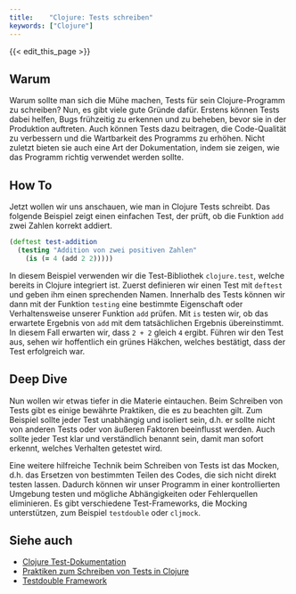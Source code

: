 ```yaml
---
title:    "Clojure: Tests schreiben"
keywords: ["Clojure"]
---
```


{{< edit_this_page >}}

## Warum

Warum sollte man sich die Mühe machen, Tests für sein Clojure-Programm zu schreiben? Nun, es gibt viele gute Gründe dafür. Erstens können Tests dabei helfen, Bugs frühzeitig zu erkennen und zu beheben, bevor sie in der Produktion auftreten. Auch können Tests dazu beitragen, die Code-Qualität zu verbessern und die Wartbarkeit des Programms zu erhöhen. Nicht zuletzt bieten sie auch eine Art der Dokumentation, indem sie zeigen, wie das Programm richtig verwendet werden sollte.

## How To

Jetzt wollen wir uns anschauen, wie man in Clojure Tests schreibt. Das folgende Beispiel zeigt einen einfachen Test, der prüft, ob die Funktion `add` zwei Zahlen korrekt addiert.

```Clojure
(deftest test-addition
  (testing "Addition von zwei positiven Zahlen"
    (is (= 4 (add 2 2)))))
```

In diesem Beispiel verwenden wir die Test-Bibliothek `clojure.test`, welche bereits in Clojure integriert ist. Zuerst definieren wir einen Test mit `deftest` und geben ihm einen sprechenden Namen. Innerhalb des Tests können wir dann mit der Funktion `testing` eine bestimmte Eigenschaft oder Verhaltensweise unserer Funktion `add` prüfen. Mit `is` testen wir, ob das erwartete Ergebnis von `add` mit dem tatsächlichen Ergebnis übereinstimmt. In diesem Fall erwarten wir, dass `2 + 2` gleich `4` ergibt. Führen wir den Test aus, sehen wir hoffentlich ein grünes Häkchen, welches bestätigt, dass der Test erfolgreich war.

## Deep Dive

Nun wollen wir etwas tiefer in die Materie eintauchen. Beim Schreiben von Tests gibt es einige bewährte Praktiken, die es zu beachten gilt. Zum Beispiel sollte jeder Test unabhängig und isoliert sein, d.h. er sollte nicht von anderen Tests oder von äußeren Faktoren beeinflusst werden. Auch sollte jeder Test klar und verständlich benannt sein, damit man sofort erkennt, welches Verhalten getestet wird.

Eine weitere hilfreiche Technik beim Schreiben von Tests ist das Mocken, d.h. das Ersetzen von bestimmten Teilen des Codes, die sich nicht direkt testen lassen. Dadurch können wir unser Programm in einer kontrollierten Umgebung testen und mögliche Abhängigkeiten oder Fehlerquellen eliminieren. Es gibt verschiedene Test-Frameworks, die Mocking unterstützen, zum Beispiel `testdouble` oder `cljmock`.

## Siehe auch

- [Clojure Test-Dokumentation](https://clojure.org/guides/test)
- [Praktiken zum Schreiben von Tests in Clojure](https://vvvvalvalval.github.io/posts/2018-04-25-test-intemporal.html)
- [Testdouble Framework](https://github.com/profile/testdouble)